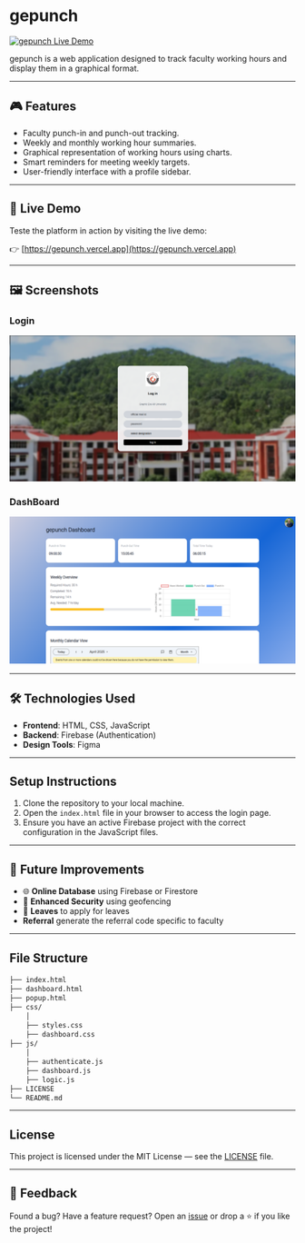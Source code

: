 # gepunch

[![gepunch Live Demo](https://img.shields.io/badge/Live%20Demo-Click%20Here-brightgreen)](https://gepunch.vercel.app)


gepunch is a web application designed to track faculty working hours and display them in a graphical format.

---

## 🎮 Features

- Faculty punch-in and punch-out tracking.
- Weekly and monthly working hour summaries.
- Graphical representation of working hours using charts.
- Smart reminders for meeting weekly targets.
- User-friendly interface with a profile sidebar.

---

## 🚀 Live Demo

Teste the platform in action by visiting the live demo:

👉 [https://gepunch.vercel.app](https://gepunch.vercel.app)

---

## 🖼️ Screenshots

###   Login
![Login](https://github.com/vipuljoshi0001/gepunch/blob/main/images/Screenshot_2025-05-03_12-04-07.png)

###   DashBoard
![DashBoard](https://github.com/vipuljoshi0001/gepunch/blob/main/images/Screenshot_2025-04-26_18-50-12.png)

---

## 🛠️ Technologies Used

- **Frontend**: HTML, CSS, JavaScript
- **Backend**: Firebase (Authentication)
- **Design Tools**: Figma

---

## Setup Instructions

1. Clone the repository to your local machine.
2. Open the `index.html` file in your browser to access the login page.
3. Ensure you have an active Firebase project with the correct configuration in the JavaScript files.

---

## 🚧 Future Improvements

- 🌐 **Online Database** using Firebase or Firestore
- 🎨 **Enhanced Security** using geofencing
- 🔁 **Leaves** to apply for leaves
-   **Referral** generate the referral code specific to faculty

---

## File Structure
    ├── index.html 
    ├── dashboard.html 
    ├── popup.html 
    ├── css/ 
        │ 
        ├── styles.css
        ├── dashboard.css 
    ├── js/ 
        │ 
        ├── authenticate.js 
        ├── dashboard.js
        ├── logic.js 
    ├── LICENSE
    └── README.md

---

## License

This project is licensed under the MIT License — see the [LICENSE](LICENSE) file.

---

## 💬 Feedback

Found a bug? Have a feature request? Open an [issue](https://github.com/vipuljoshi0001/gepunch/issues) or drop a ⭐ if you like the project!
